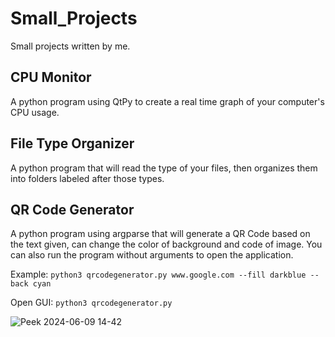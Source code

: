 # Small_Projects
Small projects written by me.
## CPU Monitor
A python program using QtPy to create a real time graph of your computer's CPU usage. 
## File Type Organizer
A python program that will read the type of your files, then organizes them into folders labeled after those types. 
## QR Code Generator
A python program using argparse that will generate a QR Code based on the text given, can change the color of background and code of image. You can also run the program without arguments to open the application. 

Example:
`python3 qrcodegenerator.py www.google.com --fill darkblue --back cyan`

Open GUI:
`python3 qrcodegenerator.py`

![Peek 2024-06-09 14-42](https://github.com/Quiet-XOF/Small_Projects/assets/157742018/1545e406-39da-4469-b380-f44a1d44311f)
